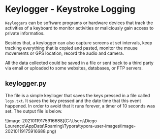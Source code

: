 # Keylogger - Keystroke Logging



`Keyloggers` can be software programs or hardware devices that track the activities of a keyboard to monitor activities or maliciously gain access to private informatios. 

Besides that, a keylogger can also capture screens at set intervals, keep tracking everything that is copied and pasted, monitor the mouse movements or GPS location, record the audio and camera.

All the data collected could be saved in a file or sent back to a third party via email or uploaded to some websites, databases, or FTP servers.



## keylogger.py

The file is a simple keylloger that saves the keys pressed in a file called `logs.txt`. It saves the key pressed and the date time that this event happened. In order to avoid that it runs forever, a timer of 10 seconds was set. The output file is below.



![image-20210119175916688](C:\Users\Diego Lourenço\AppData\Roaming\Typora\typora-user-images\image-20210119175916688.png)